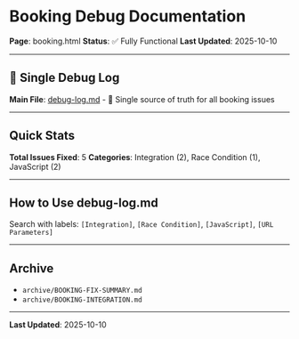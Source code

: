 # Booking Debug Documentation

**Page**: booking.html
**Status**: ✅ Fully Functional
**Last Updated**: 2025-10-10

---

## 📌 Single Debug Log

**Main File**: [debug-log.md](debug-log.md) - 📌 Single source of truth for all booking issues

---

## Quick Stats

**Total Issues Fixed**: 5
**Categories**: Integration (2), Race Condition (1), JavaScript (2)

---

## How to Use debug-log.md

Search with labels: `[Integration]`, `[Race Condition]`, `[JavaScript]`, `[URL Parameters]`

---

## Archive

- `archive/BOOKING-FIX-SUMMARY.md`
- `archive/BOOKING-INTEGRATION.md`

---

**Last Updated**: 2025-10-10
